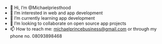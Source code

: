 - 👋 Hi, I’m @Michaelpriesthood
- 👀 I’m interested in web and app development
- 🌱 I’m currently learning app development
- 💞️ I’m looking to collaborate on open source app projects
- 📫 How to reach me: michaelprincebusiness@gmail.com or through my phone no. 08093898468

<!---
Michaelpriesthood/Michaelpriesthood is a ✨ special ✨ repository because its `README.md` (this file) appears on your GitHub profile.
You can click the Preview link to take a look at your changes.
--->
